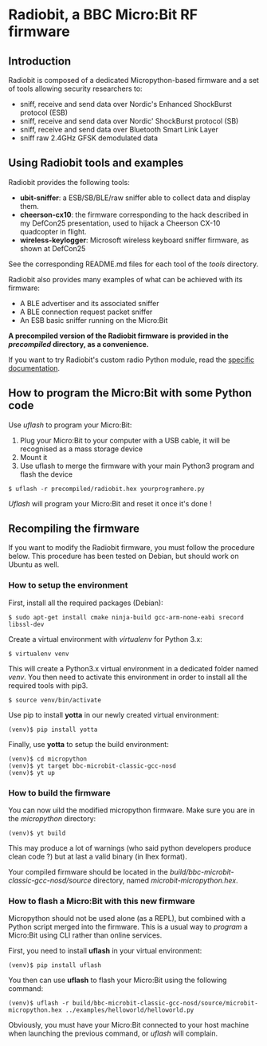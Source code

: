 Radiobit, a BBC Micro:Bit RF firmware
=====================================

Introduction
------------

Radiobit is composed of a dedicated Micropython-based firmware and a set of tools allowing security researchers to:

* sniff, receive and send data over Nordic's Enhanced ShockBurst protocol (ESB)
* sniff, receive and send data over Nordic' ShockBurst protocol (SB)
* sniff, receive and send data over Bluetooth Smart Link Layer
* sniff raw 2.4GHz GFSK demodulated data

Using Radiobit tools and examples
---------------------------------

Radiobit provides the following tools:

* **ubit-sniffer**: a ESB/SB/BLE/raw sniffer able to collect data and display them.
* **cheerson-cx10**: the firmware corresponding to the hack described in my DefCon25 presentation, used to hijack a Cheerson CX-10 quadcopter in flight.
* **wireless-keylogger**: Microsoft wireless keyboard sniffer firmware, as shown at DefCon25

See the corresponding README.md files for each tool of the *tools* directory.

Radiobit also provides many examples of what can be achieved with its firmware:

* A BLE advertiser and its associated sniffer
* A BLE connection request packet sniffer
* An ESB basic sniffer running on the Micro:Bit

**A precompiled version of the Radiobit firmware is provided in the *precompiled* directory, as a convenience.**

If you want to try Radiobit's custom radio Python module, read the [specific documentation](doc/README.md).

How to program the Micro:Bit with some Python code
--------------------------------------------------

Use *uflash* to program your Micro:Bit:

1. Plug your Micro:Bit to your computer with a USB cable, it will be recognised as a mass storage device
2. Mount it
3. Use uflash to merge the firmware with your main Python3 program and flash the device

```
$ uflash -r precompiled/radiobit.hex yourprogramhere.py
```

*Uflash* will program your Micro:Bit and reset it once it's done !

Recompiling the firmware
------------------------

If you want to modify the Radiobit firmware, you must follow the procedure below. This procedure has been tested on Debian, but should work on Ubuntu as well.

### How to setup the environment

First, install all the required packages (Debian):

```
$ sudo apt-get install cmake ninja-build gcc-arm-none-eabi srecord libssl-dev
```

Create a virtual environment with *virtualenv* for Python 3.x:

```
$ virtualenv venv
```

This will create a Python3.x virtual environment in a dedicated folder named *venv*. You then need
to activate this environment in order to install all the required tools with pip3.

```
$ source venv/bin/activate
```

Use pip to install **yotta** in our newly created virtual environment:

```
(venv)$ pip install yotta
```

Finally, use **yotta** to setup the build environment:

```
(venv)$ cd micropython
(venv)$ yt target bbc-microbit-classic-gcc-nosd
(venv)$ yt up
```

### How to build the firmware

You can now uild the modified micropython firmware. Make sure you are in the *micropython* directory:

```
(venv)$ yt build
```

This may produce a lot of warnings (who said python developers produce clean code ?) but at last a valid binary (in Ihex format).

Your compiled firmware should be located in the *build/bbc-microbit-classic-gcc-nosd/source* directory, named *microbit-micropython.hex*.

### How to flash a Micro:Bit with this new firmware

Micropython should not be used alone (as a REPL), but combined with a Python script merged into the firmware. This is a usual way to *program* a Micro:Bit using CLI rather than online services.

First, you need to install **uflash** in your virtual environment:

```
(venv)$ pip install uflash
```

You then can use **uflash** to flash your Micro:Bit using the following command:

```
(venv)$ uflash -r build/bbc-microbit-classic-gcc-nosd/source/microbit-micropython.hex ../examples/helloworld/helloworld.py
```

Obviously, you must have your Micro:Bit connected to your host machine when launching the previous command, or *uflash* will complain.
